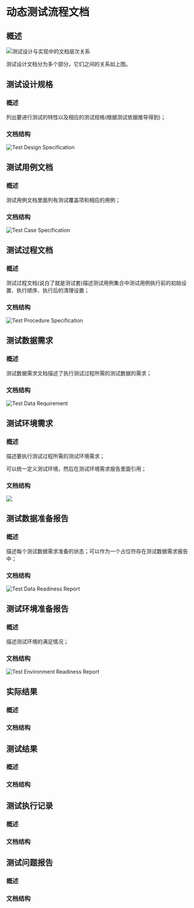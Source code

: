 # 动态测试流程文档

## 概述

![&#x6D4B;&#x8BD5;&#x8BBE;&#x8BA1;&#x4E0E;&#x5B9E;&#x73B0;&#x4E2D;&#x7684;&#x6587;&#x6863;&#x5C42;&#x6B21;&#x5173;&#x7CFB;](../../../../.gitbook/assets/image%20%2898%29.png)

测试设计文档分为多个部分，它们之间的关系如上图。

## 测试设计规格

### 概述

列出要进行测试的特性以及相应的测试规格\(根据测试依据推导得到\)；

### 文档结构

![Test Design Specification](../../../../.gitbook/assets/test-design-specification.png)

## 测试用例文档

### 概述

测试用例文档里面列有测试覆盖项和相应的用例；

### 文档结构

![Test Case Specification](../../../../.gitbook/assets/test-case-specification.png)

## 测试过程文档

### **概述**

测试过程文档\(说白了就是测试套\)描述测试用例集合中测试用例执行前的初始设置、执行顺序、执行后的清理设置；

### 文档结构

![Test Procedure Specification](../../../../.gitbook/assets/test-procedure-specification.png)



## 测试数据需求

### 概述

测试数据需求文档描述了执行测试过程所需的测试数据的需求；

### 文档结构

![Test Data Requirement](../../../../.gitbook/assets/test-data-requirement.png)

## 测试环境需求

### 概述

描述要执行测试过程所需的测试环境需求；

可以统一定义测试环境，然后在测试环境需求报告里面引用；

### 文档结构

![](../../../../.gitbook/assets/test-environment-requirement.png)

## 测试数据准备报告

### 概述

描述每个测试数据需求准备的状态；可以作为一个占位符存在测试数据需求报告中；

### 文档结构

![Test Data Readiness Report](../../../../.gitbook/assets/test-data-readiness-report.png)

## 测试环境准备报告

### 概述

描述测试环境的满足情况；

### 文档结构

![Test Environment Readiness Report](../../../../.gitbook/assets/test-environment-readiness-report.png)

## 实际结果

### 概述

### 文档结构

## 测试结果

### 概述

### 文档结构

## 测试执行记录

### 概述

### 文档结构

## 测试问题报告

### 概述

### 文档结构

